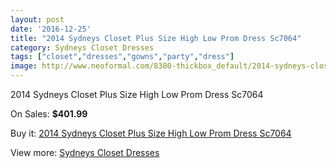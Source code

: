 ```yaml
---
layout: post
date: '2016-12-25'
title: "2014 Sydneys Closet Plus Size High Low Prom Dress Sc7064"
category: Sydneys Closet Dresses
tags: ["closet","dresses","gowns","party","dress"]
image: http://www.neoformal.com/8380-thickbox_default/2014-sydneys-closet-plus-size-high-low-prom-dress-sc7064.jpg
---
```

2014 Sydneys Closet Plus Size High Low Prom Dress Sc7064

On Sales: **$401.99**
<a href="https://www.neoformal.com/en/sydneys-closet-dresses/2949-2014-sydneys-closet-plus-size-high-low-prom-dress-sc7064.html"><amp-img layout="responsive" width="600" height="600" src="//www.neoformal.com/8380-thickbox_default/2014-sydneys-closet-plus-size-high-low-prom-dress-sc7064.jpg" alt="2014 Sydneys Closet Plus Size High Low Prom Dress Sc7064 0" /></a>
<a href="https://www.neoformal.com/en/sydneys-closet-dresses/2949-2014-sydneys-closet-plus-size-high-low-prom-dress-sc7064.html"><amp-img layout="responsive" width="600" height="600" src="//www.neoformal.com/8381-thickbox_default/2014-sydneys-closet-plus-size-high-low-prom-dress-sc7064.jpg" alt="2014 Sydneys Closet Plus Size High Low Prom Dress Sc7064 1" /></a>

Buy it: [2014 Sydneys Closet Plus Size High Low Prom Dress Sc7064](https://www.neoformal.com/en/sydneys-closet-dresses/2949-2014-sydneys-closet-plus-size-high-low-prom-dress-sc7064.html "2014 Sydneys Closet Plus Size High Low Prom Dress Sc7064")

View more: [Sydneys Closet Dresses](https://www.neoformal.com/en/30-sydneys-closet-dresses "Sydneys Closet Dresses")